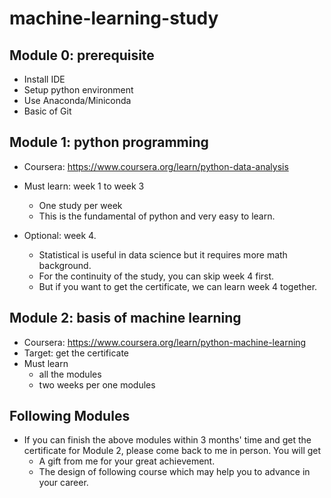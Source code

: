# machine-learning-study

## Module 0: prerequisite 
* Install IDE
* Setup python environment
* Use Anaconda/Miniconda
* Basic of Git


## Module 1: python programming
* Coursera: https://www.coursera.org/learn/python-data-analysis
* Must learn: week 1 to week 3
    * One study per week
    * This is the fundamental of python and very easy to learn. 
    
* Optional: week 4.
    * Statistical is useful in data science but it requires more math background. 
    * For the continuity of the study, you can skip week 4 first.
    * But if you want to get the certificate, we can learn week 4 together.


## Module 2: basis of machine learning
* Coursera: https://www.coursera.org/learn/python-machine-learning
* Target: get the certificate
* Must learn
    * all the modules
    * two weeks per one modules
    
 
## Following Modules
* If you can finish the above modules within 3 months' time and get the certificate for Module 2, 
please come back to me in person. You will get
    * A gift from me for your great achievement.
    * The design of following course which may help you to advance in your career. 
